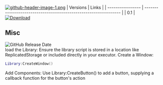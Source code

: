 
[![github-header-image-1.png](https://i.postimg.cc/SNF3n084/github-header-image-1.png)](https://postimg.cc/14BJdjJ7)
|  Versions             | Links                                                              |
| ----------------- | ------------------------------------------------------------------ |
| 0.1 | [![Download](https://img.shields.io/badge/twitter-1DA1F2?style=for-the-badge&logo=twitter&logoColor=dark)](https://cdn.discordapp.com/attachments/1305191807457689630/1305192053529116722/V0.1.lua?ex=67322252&is=6730d0d2&hm=38a534ef5d482dea0f244d07b61b280df47c24fdedb7351fe6a224a7cdcba0aa&/)



## Misc
![GitHub Release Date](https://img.shields.io/github/release-date-pre/RoStormCreations/RoStorm)
<br>
load the Library: Ensure the library script is stored in a location like ReplicatedStorage or included directly in your executor.
Create a Window: 

```lua
Library:CreateWindow()
```
Add Components: Use Library:CreateButton() to add a button, supplying a callback function for the button's action
